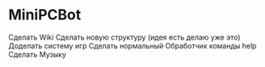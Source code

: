 # MiniPCBot

Сделать Wiki
Сделать новую структуру (идея есть делаю уже это)
Доделать систему игр
Сделать нормальный Обработчик команды help
Сделать Музыку